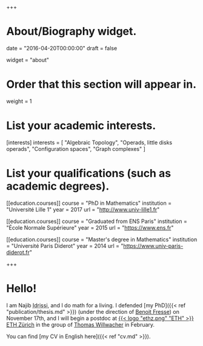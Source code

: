 +++
# About/Biography widget.

date = "2016-04-20T00:00:00"
draft = false

widget = "about"

# Order that this section will appear in.
weight = 1

# List your academic interests.
[interests]
  interests = [
    "Algebraic Topology",
    "Operads, little disks operads",
    "Configuration spaces",
    "Graph complexes"
  ]

# List your qualifications (such as academic degrees).
[[education.courses]]
  course = "PhD in Mathematics"
  institution = "Université Lille 1"
  year = 2017
  url = "http://www.univ-lille1.fr"

[[education.courses]]
  course = "Graduated from ENS Paris"
  institution = "École Normale Supérieure"
  year = 2015
  url = "https://www.ens.fr"

[[education.courses]]
  course = "Master's degree in Mathematics"
  institution = "Université Paris Diderot"
  year = 2014
  url = "https://www.univ-paris-diderot.fr"
 
+++

# Hello!

I am Najib <abbr title="My complete family name is ‘Idrissi Kaïtouni’ and it's possible to find it in some places, e.g. in my email address. I prefer to use only 'Idrissi' in academic settings for simplicity and to avoid some confusions – for example, automated systems thinking that ‘Idrissi’ is my middle name and that I should be called ‘NI Kaïtouni’...).">Idrissi</abbr>, and I do math for a living.
I defended [my PhD]({{< ref "publication/thesis.md" >}}) (under the direction of [Benoit Fresse](https://math.univ-lille1.fr/~fresse)) on November 17th, and I will begin a postdoc at [{{< logo "ethz.png" "ETH" >}} ETH Zürich](https://www.ethz.ch/) in the group of [Thomas Willwacher](https://people.math.ethz.ch/~wilthoma/) in February.

You can find [my CV in English here]({{< ref "cv.md" >}}).
